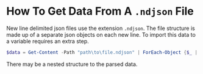 # How To Get Data From A `.ndjson` File

New line delimited json files use the extension `.ndjson`.
The file structure is made up of a separate json objects on each new line.
To import this data to a variable requires an extra step.

```powershell
$data = Get-Content -Path "path\to\file.ndjson" | ForEach-Object {$_ | ConvertFrom-Json}
```

There may be a nested structure to the parsed data.
